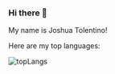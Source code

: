 ### Hi there 👋

My name is Joshua Tolentino!

Here are my top languages:

![topLangs](https://github-readme-stats-ochre-zeta.vercel.app/api/top-langs/?username=jtolentino1&hide_title=true)
